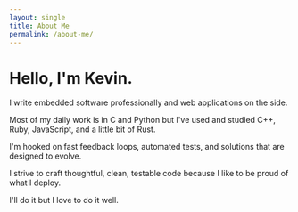 ```yaml
---
layout: single
title: About Me
permalink: /about-me/
---
```


# Hello, I'm Kevin.

I write embedded software professionally and web applications on the side.

Most of my daily work is in C and Python but I've used and studied C++, Ruby,
JavaScript, and a little bit of Rust.

I'm hooked on fast feedback loops, automated tests, and solutions that are
designed to evolve.

I strive to craft thoughtful, clean, testable code because I like to be proud of
what I deploy.

I'll do it but I love to do it well.
